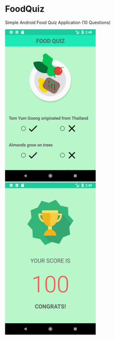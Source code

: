# FoodQuiz
Simple Android Food Quiz Application (10 Questions)

<img src="https://github.com/hathaitornr/FoodQuiz/blob/master/sample1.png" width="300" height="500"> <img src="https://github.com/hathaitornr/FoodQuiz/blob/master/sample2.png" width="300" height="500">
